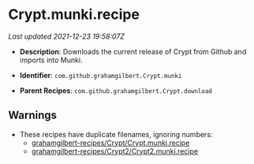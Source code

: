 # Crypt.munki.recipe

_Last updated 2021-12-23 19:58:07Z_

- **Description**: Downloads the current release of Crypt from Github and imports into Munki.


- **Identifier**: `com.github.grahamgilbert.Crypt.munki`

- **Parent Recipes**: `com.github.grahamgilbert.Crypt.download`

## Warnings

- These recipes have duplicate filenames, ignoring numbers:
    - [grahamgilbert-recipes/Crypt/Crypt.munki.recipe](/autopkg-dupe-tracker/grahamgilbert-recipes/Crypt/Crypt.munki.recipe)
    - [grahamgilbert-recipes/Crypt2/Crypt2.munki.recipe](/autopkg-dupe-tracker/grahamgilbert-recipes/Crypt2/Crypt2.munki.recipe)